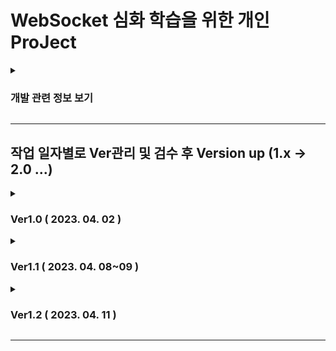 # WebSocket 심화 학습을 위한 개인 ProJect
<details>
<summary><h3>개발 관련 정보 보기</h3></summary>

 ### 개발 관련 포스팅

 - 기초설계 및 세팅 : <https://mag1c.tistory.com/293>

### 개발 동기

 - 학원 수강 당시 OTT 서비스 프로젝트 개발 중 WebSocket을 활용한 실시간 알림 및 1:N 채팅방 구현 경험에서 흥미를 느꼈음
 - 관련 링크 : <https://mag1c.tistory.com/222> <https://mag1c.tistory.com/223> <https://mag1c.tistory.com/233>

### 개발 목적

 - 웹 소켓을 더 능동적이고 심도있게 다루기 위함

### 개발 환경

    언어 및 프레임워크 : Java 8 / Spring framework 5.2.18.RELEASE - Mybatis
    프론트 엔드 : HTML5 / CSS3 / JavaScript / J-Query / JSP
    서버 및 DB : Apache-Tomcate 9.0 / MySQL 8.0.28

 ### 개발 예상 기간
 
     2023.04 ~ 2023.05.12

</details>
<hr>

## 작업 일자별로 Ver관리 및 검수 후 Version up (1.x -> 2.0 ...)

<details>
<summary><h3>Ver1.0 ( 2023. 04. 02 )</h3></summary>

    로그인, 회원가입 기능
    ws를 통해 게임방 입장, 퇴장 시 DB 및 Lobby(View)에서 인원 수 변동
 
</details>

<details>
<summary><h3>Ver1.1 ( 2023. 04. 08~09 )</h3></summary>
    
    설정 추가
    transaction - aspectjweaver - cglib  /  HiddenHttpMethodFilter
    
    코드 수정 ( Con - 로직 호출 / Service - 로직 작성 / DAO - JDBC Conn only )
    서비스단 트랜잭션 단위로 Commit Rollback 구현
    GameRoom 입.퇴장 시 Lobby update 완료
    미흡사항 : GameRoom 입장 시 div 안에 값이 들어있는거 체크 어떻게 할것인가 / 기존 입장유저는 모든정보 다갖고옴
 
</details>
 
<details>
 
<summary><h3>Ver1.2 ( 2023. 04. 11 )</h3></summary>

    설정 추가
    servlet async - true
    
    게임방 입장 시 상황 모두 완료. 채팅 구현 완료.
    -> ready 상황부터 제작하기

</details>

<hr>


